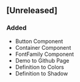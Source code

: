 ## [Unreleased]

### Added

- Button Component
- Container Component
- FontFamily Component
- Demo to Github Page
- Definition to Colors
- Definition to Shadow
